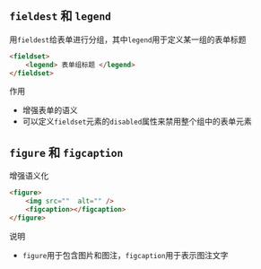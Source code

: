 ## `fieldest` 和 `legend`

用`fieldest`给表单进行分组，其中`legend`用于定义某一组的表单标题

```html
<fieldset>
  	<legend> 表单组标题 </legend>
</fieldset>
```

作用 

* 增强表单的语义
* 可以定义`fieldset`元素的`disabled`属性来禁用整个组中的表单元素




## `figure` 和 `figcaption`

增强语义化

```html
<figure>
	<img src=""  alt="" />
  	<figcaption></figcaption>
</figure>
```

说明

* `figure`用于包含图片和图注，`figcaption`用于表示图注文字
